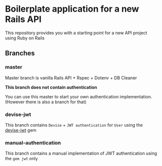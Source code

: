 # Boilerplate application for a new Rails API 

This repository provides you with a starting point for a new API project using Ruby on Rails

## Branches

### master

Master branch is vanilla Rails API + Rspec + Dotenv + DB Cleaner

**This branch does not contain authentication**

You can use this master to start your own authentication implementation. (However there is also a branch for that)

### devise-jwt

This branch contains `Devise` + `JWT authentication` for `User` using the [devise-jwt](https://github.com/waiting-for-dev/devise-jwt) gem

### manual-authentication

This branch contains a manual implementation of JWT authentication using the `gem jwt` only
